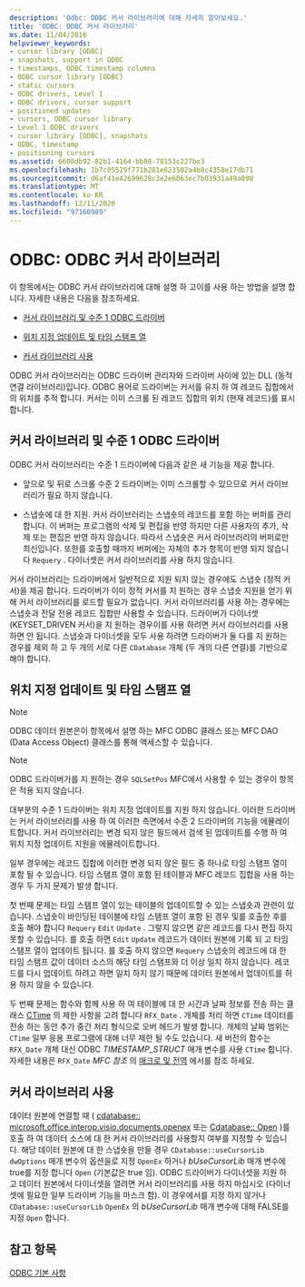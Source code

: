 ```yaml
---
description: 'Odbc: ODBC 커서 라이브러리에 대해 자세히 알아보세요.'
title: 'ODBC: ODBC 커서 라이브러리'
ms.date: 11/04/2016
helpviewer_keywords:
- cursor library [ODBC]
- snapshots, support in ODBC
- timestamps, ODBC timestamp columns
- ODBC cursor library [ODBC]
- static cursors
- ODBC drivers, Level 1
- ODBC drivers, cursor support
- positioned updates
- cursors, ODBC cursor library
- Level 1 ODBC drivers
- cursor library [ODBC], snapshots
- ODBC, timestamp
- positioning cursors
ms.assetid: 6608db92-82b1-4164-bb08-78153c227be3
ms.openlocfilehash: 1b7c05529f771b281e623502a4b8c4358e17db71
ms.sourcegitcommit: d6af41e42699628c3e2e6063ec7b03931a49a098
ms.translationtype: MT
ms.contentlocale: ko-KR
ms.lasthandoff: 12/11/2020
ms.locfileid: "97160989"
---
```

# <a name="odbc-the-odbc-cursor-library"></a>ODBC: ODBC 커서 라이브러리

이 항목에서는 ODBC 커서 라이브러리에 대해 설명 하 고이를 사용 하는 방법을 설명 합니다. 자세한 내용은 다음을 참조하세요.

- [커서 라이브러리 및 수준 1 ODBC 드라이버](#_core_the_cursor_library_and_level_1_odbc_drivers)

- [위치 지정 업데이트 및 타임 스탬프 열](#_core_positioned_updates_and_timestamp_columns)

- [커서 라이브러리 사용](#_core_using_the_cursor_library)

ODBC 커서 라이브러리는 ODBC 드라이버 관리자와 드라이버 사이에 있는 DLL (동적 연결 라이브러리)입니다. ODBC 용어로 드라이버는 커서를 유지 하 여 레코드 집합에서의 위치를 추적 합니다. 커서는 이미 스크롤 된 레코드 집합의 위치 (현재 레코드)를 표시 합니다.

## <a name="cursor-library-and-level-1-odbc-drivers"></a><a name="_core_the_cursor_library_and_level_1_odbc_drivers"></a> 커서 라이브러리 및 수준 1 ODBC 드라이버

ODBC 커서 라이브러리는 수준 1 드라이버에 다음과 같은 새 기능을 제공 합니다.

- 앞으로 및 뒤로 스크롤 수준 2 드라이버는 이미 스크롤할 수 있으므로 커서 라이브러리가 필요 하지 않습니다.

- 스냅숏에 대 한 지원. 커서 라이브러리는 스냅숏의 레코드를 포함 하는 버퍼를 관리 합니다. 이 버퍼는 프로그램의 삭제 및 편집을 반영 하지만 다른 사용자의 추가, 삭제 또는 편집은 반영 하지 않습니다. 따라서 스냅숏은 커서 라이브러리의 버퍼로만 최신입니다. 또한를 호출할 때까지 버퍼에는 자체의 추가 항목이 반영 되지 않습니다 `Requery` . 다이너셋은 커서 라이브러리를 사용 하지 않습니다.

커서 라이브러리는 드라이버에서 일반적으로 지원 되지 않는 경우에도 스냅숏 (정적 커서)을 제공 합니다. 드라이버가 이미 정적 커서를 지 원하는 경우 스냅숏 지원을 얻기 위해 커서 라이브러리를 로드할 필요가 없습니다. 커서 라이브러리를 사용 하는 경우에는 스냅숏과 전달 전용 레코드 집합만 사용할 수 있습니다. 드라이버가 다이너셋 (KEYSET_DRIVEN 커서)을 지 원하는 경우이를 사용 하려면 커서 라이브러리를 사용 하면 안 됩니다. 스냅숏과 다이너셋을 모두 사용 하려면 드라이버가 둘 다를 지 원하는 경우를 제외 하 고 두 개의 서로 다른 `CDatabase` 개체 (두 개의 다른 연결)를 기반으로 해야 합니다.

## <a name="positioned-updates-and-timestamp-columns"></a><a name="_core_positioned_updates_and_timestamp_columns"></a> 위치 지정 업데이트 및 타임 스탬프 열

> [!NOTE]
> ODBC 데이터 원본은이 항목에서 설명 하는 MFC ODBC 클래스 또는 MFC DAO (Data Access Object) 클래스를 통해 액세스할 수 있습니다.

> [!NOTE]
> ODBC 드라이버가를 지 원하는 경우 `SQLSetPos` MFC에서 사용할 수 있는 경우이 항목은 적용 되지 않습니다.

대부분의 수준 1 드라이버는 위치 지정 업데이트를 지원 하지 않습니다. 이러한 드라이버는 커서 라이브러리를 사용 하 여 이러한 측면에서 수준 2 드라이버의 기능을 에뮬레이트합니다. 커서 라이브러리는 변경 되지 않은 필드에서 검색 된 업데이트를 수행 하 여 위치 지정 업데이트 지원을 에뮬레이트합니다.

일부 경우에는 레코드 집합에 이러한 변경 되지 않은 필드 중 하나로 타임 스탬프 열이 포함 될 수 있습니다. 타임 스탬프 열이 포함 된 테이블과 MFC 레코드 집합을 사용 하는 경우 두 가지 문제가 발생 합니다.

첫 번째 문제는 타임 스탬프 열이 있는 테이블의 업데이트할 수 있는 스냅숏과 관련이 있습니다. 스냅숏이 바인딩된 테이블에 타임 스탬프 열이 포함 된 경우 및를 호출한 후를 호출 해야 합니다 `Requery` `Edit` `Update` . 그렇지 않으면 같은 레코드를 다시 편집 하지 못할 수 있습니다. 를 호출 하면 `Edit` `Update` 레코드가 데이터 원본에 기록 되 고 타임 스탬프 열이 업데이트 됩니다. 를 호출 하지 않으면 `Requery` 스냅숏의 레코드에 대 한 타임 스탬프 값이 데이터 소스의 해당 타임 스탬프와 더 이상 일치 하지 않습니다. 레코드를 다시 업데이트 하려고 하면 일치 하지 않기 때문에 데이터 원본에서 업데이트를 허용 하지 않을 수 있습니다.

두 번째 문제는 함수와 함께 사용 하 여 테이블에 대 한 시간과 날짜 정보를 전송 하는 클래스 [CTime](../../atl-mfc-shared/reference/ctime-class.md) 의 제한 사항을 고려 합니다 `RFX_Date` . 개체를 처리 하면 `CTime` 데이터를 전송 하는 동안 추가 중간 처리 형식으로 오버 헤드가 발생 합니다. 개체의 날짜 범위는 `CTime` 일부 응용 프로그램에 대해 너무 제한 될 수도 있습니다. 새 버전의 함수는 `RFX_Date` 개체 대신 ODBC *TIMESTAMP_STRUCT* 매개 변수를 사용 `CTime` 합니다. 자세한 내용은 `RFX_Date` *MFC 참조* 의 [매크로 및 전역](../../mfc/reference/mfc-macros-and-globals.md) 에서를 참조 하세요.

## <a name="using-the-cursor-library"></a><a name="_core_using_the_cursor_library"></a> 커서 라이브러리 사용

데이터 원본에 연결할 때 ( [cdatabase:: microsoft.office.interop.visio.documents.openex](../../mfc/reference/cdatabase-class.md#openex) 또는 [Cdatabase:: Open](../../mfc/reference/cdatabase-class.md#open) )를 호출 하 여 데이터 소스에 대 한 커서 라이브러리를 사용할지 여부를 지정할 수 있습니다. 해당 데이터 원본에 대 한 스냅숏을 만들 경우 `CDatabase::useCursorLib` `dwOptions` 매개 변수의 옵션을로 지정 `OpenEx` 하거나 *bUseCursorLib* 매개 변수에 true를 지정 합니다 `Open` (기본값은 true 임). ODBC 드라이버가 다이너셋을 지원 하 고 데이터 원본에서 다이너셋을 열려면 커서 라이브러리를 사용 하지 마십시오 (다이너셋에 필요한 일부 드라이버 기능을 마스크 함). 이 경우에서를 지정 하지 않거나 `CDatabase::useCursorLib` `OpenEx` 의 *bUseCursorLib* 매개 변수에 대해 FALSE를 지정 `Open` 합니다.

## <a name="see-also"></a>참고 항목

[ODBC 기본 사항](../../data/odbc/odbc-basics.md)

